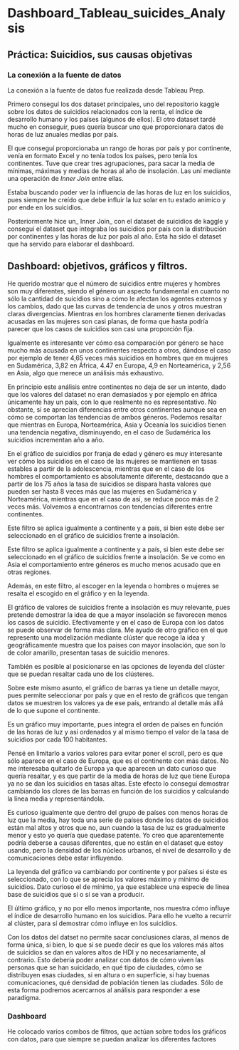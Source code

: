 # Dashboard_Tableau_suicides_Analysis
<!-- You have some errors, warnings, or alerts. If you are using reckless mode, turn it off to see inline alerts.
* ERRORs: 0
* WARNINGs: 0
* ALERTS: 19 -->

<h2>Práctica: Suicidios, sus causas objetivas</h2>


<h3>La conexión a la fuente de datos</h3>


La conexión a la fuente de datos fue realizada desde Tableau Prep.

Primero conseguí los dos dataset principales, uno del repositorio kaggle sobre los datos de suicidios relacionados con la renta, el índice de desarrollo humano y los países (algunos de ellos). El otro dataset tardé mucho en conseguir, pues quería buscar uno que proporcionara datos de horas de luz anuales medias por país.

El que conseguí proporcionaba un rango de horas por país y por continente, venía en formato Excel y no tenía todos los países, pero tenía los continentes. Tuve que crear tres agrupaciones, para sacar la media de mínimas, máximas y medias de horas al año de insolación. Las uní mediante una operación de _Inner Join_ entre ellas.

Estaba buscando poder ver la influencia de las horas de luz en los suicidios, pues siempre he creído que debe influir la luz solar en tu estado anímico y por ende en los suicidios.

Posteriormente hice un_ Inner Join_  con el dataset de suicidios de kaggle y conseguí el dataset que integraba los suicidios por país con la distribución por continentes y las horas de luz por país al año. Esta ha sido el dataset que ha servido para elaborar el dashboard.







<h2>Dashboard: objetivos, gráficos y filtros.</h2>


He querido mostrar que el número de suicidios entre mujeres y hombres son muy diferentes, siendo el género un aspecto fundamental en cuanto no sólo la cantidad de suicidios sino a cómo le afectan los agentes externos y los cambios, dado que las curvas de tendencia de unos y otros muestran claras divergencias. Mientras en los hombres claramente tienen derivadas acusadas en las mujeres son casi planas, de forma que hasta podría parecer que los casos de suicidios son casi una proporción fija.

Igualmente es interesante ver cómo esa comparación por género se hace mucho más acusada en unos continentes respecto a otros, dándose el caso por ejemplo de tener 4,65 veces más suicidios en hombres que en mujeres en Sudamérica, 3,82 en África, 4.47 en Europa, 4,9 en Norteamérica, y 2,56 en Asia, algo que merece un análisis más exhaustivo.




En principio este análisis entre continentes no deja de ser un intento, dado que los valores del dataset no eran demasiados y por ejemplo en áfrica únicamente hay un país, con lo que realmente no es representativo. No obstante, sí se aprecian diferencias entre otros continentes aunque sea en cómo se comportan las tendencias de ambos géneros. Podemos resaltar que mientras en Europa, Norteamérica, Asia y Oceanía los suicidios tienen una tendencia negativa, disminuyendo, en el caso de Sudamérica los suicidios incrementan año a año.





En el gráfico de suicidios por franja de edad y género es muy interesante ver cómo los suicidios en el caso de las mujeres se mantienen en tasas estables a partir de la adolescencia, mientras que en el caso de los hombres el comportamiento es absolutamente diferente, destacando que  a partir de los 75 años la tasa de suicidios se dispara hasta valores  que pueden ser hasta 8 veces más que las mujeres en Sudamérica y Norteamérica, mientras que en el caso de así, se reduce poco más de 2 veces más. Volvemos a encontrarnos con tendencias diferentes entre continentes.

Este filtro se aplica igualmente a continente y a país, si bien este debe ser seleccionado en el gráfico de suicidios frente a insolación.





Este filtro se aplica igualmente a continente y a país, si bien este debe ser seleccionado en el gráfico de suicidios frente a insolación. Se ve como en Asia el comportamiento entre géneros es mucho menos acusado que en otras regiones.




Además, en este filtro, al escoger en la leyenda o hombres o mujeres se resalta el escogido en el gráfico y en la leyenda.

El gráfico de valores de suicidios frente a insolación es muy relevante, pues pretende demostrar la idea de que a mayor insolación se favorecen menos los casos de suicidio. Efectivamente y en el caso de Europa con los datos se puede observar de forma más clara. Me ayudo de otro gráfico en el que represento una modelización mediante clúster que recoge la idea y geográficamente muestra que los países con mayor insolación, que son lo de color amarillo, presentan tasas de suicidio menores.





También es posible al posicionarse en las opciones de leyenda del clúster que se puedan resaltar cada uno de los clústeres.

Sobre este mismo asunto, el gráfico de barras ya tiene un detalle mayor, pues permite seleccionar por país y que en el resto de gráficos que tengan datos se muestren los valores ya de ese país, entrando al detalle más allá de lo que supone el continente.

Es un gráfico muy importante, pues integra el orden de países en función de las horas de luz y así ordenados y al mismo tiempo el valor de la tasa de suicidios por cada 100 habitantes.

Pensé en limitarlo a varios valores para evitar poner el scroll, pero es que sólo aparece en el caso de Europa, que es el continente con más datos. No me interesaba quitarlo de Europa ya que aparecen un dato curioso que quería resaltar, y es que partir de la media de horas de luz que tiene Europa ya no se dan los suicidios en tasas altas. Este efecto lo conseguí demostrar cambiando los clores de las barras en función de los suicidios y calculando la línea media y representándola.

Es curioso igualmente que dentro del grupo de países con menos horas de luz que la media, hay toda una serie de países donde los datos de suicidios están mal altos y otros que no, aun cuando la tasa de luz es gradualmente menor y esto yo quería que quedase patente. Yo creo que aparentemente podría deberse a causas diferentes, que no están en el dataset que estoy usando, pero la densidad de los núcleos urbanos, el nivel de desarrollo y de comunicaciones debe estar influyendo.





La leyenda del gráfico va cambiando por continente y por países si éste es seleccionado, con lo que se aprecia los valores máximo y mínimo de suicidios. Dato curioso el de mínimo, ya que establece una especie de línea base de suicidios que sí o sí se van a producir. 

El último gráfico, y no por ello menos importante, nos muestra cómo influye el índice de desarrollo humano en los suicidios. Para ello he vuelto a recurrir al clúster, para sí demostrar cómo influye  en los  suicidios. 

Con los datos del datset no permite sacar conclusiones claras, al menos de forma única, si bien, lo que sí se puede decir es que los valores más altos de suicidios se dan en valores altos de HDI y no necesariamente, al contrario. Esto debería poder analizar con datos de cómo viven las personas que se han suicidado, en qué tipo de ciudades, cómo se distribuyen esas ciudades, si en altura o en superficie, si hay buenas comunicaciones, qué densidad de población tienen las ciudades. Sólo de esta forma podremos acercarnos al análisis para responder a ese paradigma.





<h3>Dashboard</h3>


He colocado varios combos de filtros, que actúan sobre todos los gráficos con datos, para que siempre se puedan analizar los diferentes factores

